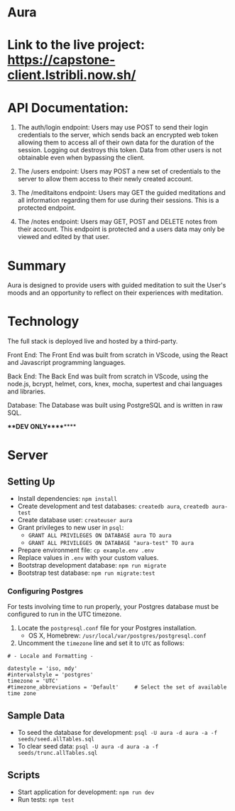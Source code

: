 # Aura

# Link to the live project: https://capstone-client.lstribli.now.sh/

# API Documentation:

1. The auth/login endpoint: Users may use POST to send their login credentials to the server, which sends back an encrypted web token allowing them to access all of their own data for the duration of the session. Logging out destroys this token.
   Data from other users is not obtainable even when bypassing the client.

2. The /users endpoint: Users may POST a new set of credentials to the server to allow them access to their newly created account.

3. The /meditaitons endpoint: Users may GET the guided meditations and all information regarding them for use during their sessions. This is a protected endpoint.

4. The /notes endpoint: Users may GET, POST and DELETE notes from their account. This endpoint is protected and a users data may only be viewed and edited by that user.

# Summary

Aura is designed to provide users with guided meditation to suit the User's moods and an opportunity to reflect on their experiences with meditation.

# Technology

The full stack is deployed live and hosted by a third-party.

Front End:
The Front End was built from scratch in VScode, using the React and Javascript programming languages.

Back End: The Back End was built from scratch in VScode, using the node.js, bcrypt, helmet, cors, knex, mocha, supertest and chai languages and libraries.

Database: The Database was built using PostgreSQL and is written in raw SQL.

**********************\*\***********************DEV ONLY************************\*\*\*\*************************

# Server

## Setting Up

- Install dependencies: `npm install`
- Create development and test databases: `createdb aura`, `createdb aura-test`
- Create database user: `createuser aura`
- Grant privileges to new user in `psql`:
  - `GRANT ALL PRIVILEGES ON DATABASE aura TO aura`
  - `GRANT ALL PRIVILEGES ON DATABASE "aura-test" TO aura`
- Prepare environment file: `cp example.env .env`
- Replace values in `.env` with your custom values.
- Bootstrap development database: `npm run migrate`
- Bootstrap test database: `npm run migrate:test`

### Configuring Postgres

For tests involving time to run properly, your Postgres database must be configured to run in the UTC timezone.

1. Locate the `postgresql.conf` file for your Postgres installation.
   - OS X, Homebrew: `/usr/local/var/postgres/postgresql.conf`
2. Uncomment the `timezone` line and set it to `UTC` as follows:

```
# - Locale and Formatting -

datestyle = 'iso, mdy'
#intervalstyle = 'postgres'
timezone = 'UTC'
#timezone_abbreviations = 'Default'     # Select the set of available time zone
```

## Sample Data

- To seed the database for development: `psql -U aura -d aura -a -f seeds/seed.allTables.sql`
- To clear seed data: `psql -U aura -d aura -a -f seeds/trunc.allTables.sql`

## Scripts

- Start application for development: `npm run dev`
- Run tests: `npm test`

